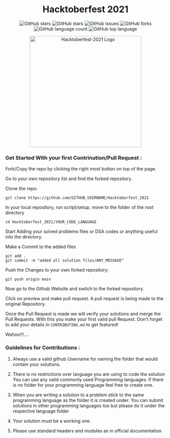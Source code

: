 <h1 align="center">Hacktoberfest 2021</h1>
<p align="center">
    <img alt="GitHub stars" src="https://img.shields.io/github/stars/AkshayNachappa/Hacktoberfest_2021">
    <img alt="GitHub stars" src="https://img.shields.io/github/issues-pr/AkshayNachappa/hacktoberfest_2021?color=blue">
    <img alt="GitHub issues" src="https://img.shields.io/github/issues/AkshayNachappa/Hacktoberfest_2021">
    <img alt="GitHub forks" src="https://img.shields.io/github/forks/AkshayNachappa/Hacktoberfest_2021">
    <img alt="GitHub language count" src="https://img.shields.io/github/languages/count/AkshayNachappa/Hacktoberfest_2021">
    <img alt="GitHub top language"src="https://img.shields.io/github/languages/top/AkshayNachappa/Hacktoberfest_2021"></a>
    <br>
    
</p>
<p align="center">
    <img src="https://hacktoberfest.digitalocean.com/_nuxt/img/logo-hacktoberfest-full.f42e3b1.svg" alt="Hacktoberfest-2021 Logo" width="350">
</p>

### Get Started With your first Contrinution/Pull Request :


Fork/Copy the repo by clicking the right most button on top of the page.

Go to your own repository list and find the forked repository.

Clone the repo:

```
git clone https://github.com/GITHUB_USERNAME/Hacktoberfest_2021
```

In your local repository, run script/setup, move to the folder of the root directory

```
cd Hacktoberfest_2021/YOUR_CODE_LANGUAGE 
```

Start Adding your solved problems files or DSA codes or anything useful into the directory.

Make a Commit to the added files

```
git add .
git commit -m "added all solution files/ANY_MESSAGE"
```

Push the Changes to your own forked repository:

```
git push origin main
```

Now go to the Github Website and switch to the forked repository.

Click on preview and make pull request. A pull request is being made to the original Repository.

Once the Pull Request is made we will verify your solutions and merge the Pull Requests. With this you make your first valid pull Request. Don't forget to add your details in <code>CONTRIBUTING.md</code> to get featured!

Wahoo!!!....

### Guidelines for Contributions :

1. Always use a valid github Username for naming the folder that would contain your solutions.

2. There is no restrictions over language you are using to code the solution You can use any valid commonly used Programming languages. If there is no folder for your programming language feel free to create one.

3. When you are writing a solution to a problem stick to the same programming language as the folder it is created under. You can submit solutions in other programming languages too but please do it under the respective language folder

4. Your solution must be a working one.

5. Please use standard headers and modules as in official documentation.
 
